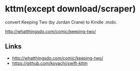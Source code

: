 # kttm(except download/scraper)

convert Keeping Two (by Jordan Crane) to Kindle .mobi.

http://whatthingsdo.com/comic/keeping-two/


## Links

- http://whatthingsdo.com/comic/keeping-two/
- https://github.com/koyachi/swift-kttm
